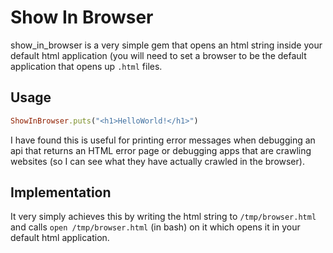 # Show In Browser 
show_in_browser is a very simple gem that opens an html string inside your default html application (you will need to set a browser to be the default application that opens up `.html` files.

## Usage

```ruby
ShowInBrowser.puts("<h1>HelloWorld!</h1>")
```

I have found this is useful for printing error messages when debugging an api that returns an HTML error page or debugging apps that are crawling websites (so I can see what they have actually crawled in the browser).

## Implementation

It very simply achieves this by writing the html string to `/tmp/browser.html` and calls `open /tmp/browser.html` (in bash) on it which opens it in your default html application.


